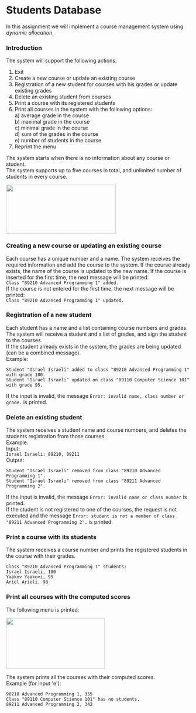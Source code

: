 # Students Database
In this assignment we will implement a course management system using *dynamic allocation*.  
### Introduction
The system will support the following actions:  
1) Exit
2) Create a new course or update an existing course
3) Registration of a new student for courses with his grades or update existing grades
4) Delete an existing student from courses
5) Print a course with its registered students
6) Print all courses in the system with the following options:  
  a) average grade in the course  
  b) maximal grade in the course  
  c) minimal grade in the course  
  d) sum of the grades in the course  
  e) number of students in the course  
7) Reprint the menu

The system starts when there is no information about any course or student.  
The system supports up to five courses in total, and unlimited number of students in every course.  

<p align="left">
  <img 
    width="300"
    height="133"
    src="https://user-images.githubusercontent.com/92651125/156233288-4cd9813b-060c-4549-89b7-8d35d7f60a8c.png"
  >
</p>

### Creating a new course or updating an existing course
Each course has a unique number and a name. The system receives the required information and add the course to the system. If the course already exists, the name of the course is updated to the new name.
If the course is inserted for the first time, the next message will be printed:  
```Class "89210 Advanced Programming 1" added.```  
If the course is not entered for the first time, the next message will be printed:  
```Class "89210 Advanced Programming 1" updated.```

### Registration of a new student
Each student has a name and a list containing course numbers and grades.  
The system will receive a student and a list of grades, and sign the student to the courses.  
If the student already exists in the system, the grades are being updated (can be a combined message).  
Example:  
```
Student "Israel Israeli" added to class "89210 Advanced Programming 1" with grade 100.
Student "Israel Israeli" updated on class "89110 Computer Science 101" with grade 95.
```  
If the input is invalid, the message ```Error: invalid name, class number or grade.``` is printed.

### Delete an existing student
The system receives a student name and course numbers, and deletes the students registration from those courses.  
Example:  
Input:  
```Israel Israeli: 89210, 89211```  
Output:  
```
Student "Israel Israeli" removed from class "89210 Advanced Programming 1".
Student "Israel Israeli" removed from class "89211 Advanced Programming 2".
```
If the input is invalid, the message ```Error: invalid name or class number``` is printed.  
If the student is not registered to one of the courses, the request is not executed and the message ```Error: student is not a member of class "89211 Advanced Programming 2".``` is printed.

### Print a course with its students
The system receives a course number and prints the registered students in the course with their grades.  
```
Class "89210 Advanced Programming 1" students:
Israel Israeli, 100
Yaakov Yaakovi, 95
Ariel Arieli, 98
```

### Print all courses with the computed scores
The following menu is printed:  
<p align="left">
  <img 
    width="270"
    height="139"
    src="https://user-images.githubusercontent.com/92651125/156240426-e6057b0f-222f-4142-8c87-6965b4edf5f9.png"
  >
</p>

The system prints all the courses with their computed scores.  
Example (for input 'e'):
```
90210 Advanced Programming 1, 355  
Class "89110 Computer Science 101" has no students.  
89211 Advanced Programming 2, 342  
```
